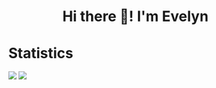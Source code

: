 <h1 align="center">Hi there 👋! I'm Evelyn </h1>

# Statistics
![](https://github-readme-stats.vercel.app/api?username=EvelynZapata20) ![](https://github-readme-stats.vercel.app/api/top-langs/?username=EvelynZapata20)
